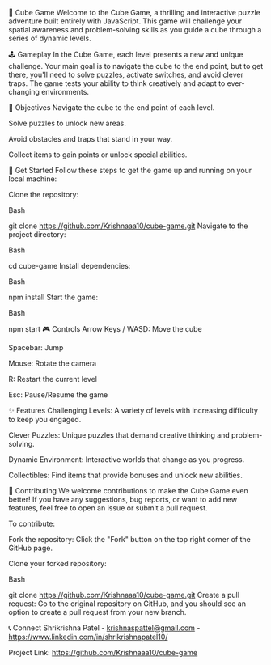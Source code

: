 🧊 Cube Game
Welcome to the Cube Game, a thrilling and interactive puzzle adventure built entirely with JavaScript. This game will challenge your spatial awareness and problem-solving skills as you guide a cube through a series of dynamic levels.

🕹️ Gameplay
In the Cube Game, each level presents a new and unique challenge. Your main goal is to navigate the cube to the end point, but to get there, you'll need to solve puzzles, activate switches, and avoid clever traps. The game tests your ability to think creatively and adapt to ever-changing environments.

🎯 Objectives
Navigate the cube to the end point of each level.

Solve puzzles to unlock new areas.

Avoid obstacles and traps that stand in your way.

Collect items to gain points or unlock special abilities.

🚀 Get Started
Follow these steps to get the game up and running on your local machine:

Clone the repository:

Bash

git clone https://github.com/Krishnaaa10/cube-game.git
Navigate to the project directory:

Bash

cd cube-game
Install dependencies:

Bash

npm install
Start the game:

Bash

npm start
🎮 Controls
Arrow Keys / WASD: Move the cube

Spacebar: Jump

Mouse: Rotate the camera

R: Restart the current level

Esc: Pause/Resume the game

✨ Features
Challenging Levels: A variety of levels with increasing difficulty to keep you engaged.

Clever Puzzles: Unique puzzles that demand creative thinking and problem-solving.

Dynamic Environment: Interactive worlds that change as you progress.

Collectibles: Find items that provide bonuses and unlock new abilities.

🤝 Contributing
We welcome contributions to make the Cube Game even better! If you have any suggestions, bug reports, or want to add new features, feel free to open an issue or submit a pull request.

To contribute:

Fork the repository: Click the "Fork" button on the top right corner of the GitHub page.

Clone your forked repository:

Bash

git clone https://github.com/Krishnaaa10/cube-game.git
Create a pull request: Go to the original repository on GitHub, and you should see an option to create a pull request from your new branch.

📞 Connect
Shrikrishna Patel - krishnaspattel@gmail.com - https://www.linkedin.com/in/shrikrishnapatel10/

Project Link: https://github.com/Krishnaaa10/cube-game
